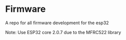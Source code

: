 # Firmware
A repo for all firmware development for the esp32

Note: Use ESP32 core 2.0.7 due to the MFRC522 library